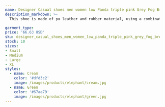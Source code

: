```yaml
---
name: Designer Casual shoes men women low Panda triple pink Grey Fog Brown Wolf Grey university red orange Medium Olive UNC Georgetown Active Fuch
description_markdown: >-
  This shoe is made of pu leather and rubber material, using a combination of sewing and glue. Suitable for daily running and walking wear, very comfortable,suitable for most. It can be worn in any place,can be worn all year round,fashionable and versatile. Which is available in various colors and styles,blue and black one is the most popular color. We also sell many other different style sport shoes,basketball shoes,casual shoes women high heels...also acceptable for bulk purchase,please contact us..syi

garment_type:
price: '66.63 USD'
sku: designer_casual_shoes_men_women_low_panda_triple_pink_grey_fog_brown_wolf_grey_university_red_orange_medium_olive_unc_georgetown_active_fuch
stock: 10
sizes:
- Small
- Medium
- Large
- XL
styles:
  - name: Cream
    color: '#dfd3c2'
    image: /images/products/elephant/cream.jpg
  - name: Green
    color: '#67aa79'
    image: /images/products/elephant/green.jpg
---
```

